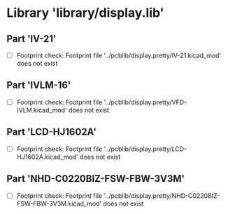 # Library 'library/display.lib'

## Part 'IV-21'
- [ ] Footprint check: Footprint file '../pcblib/display.pretty/IV-21.kicad_mod' does not exist

## Part 'IVLM-16'
- [ ] Footprint check: Footprint file '../pcblib/display.pretty/VFD-IVLM.kicad_mod' does not exist

## Part 'LCD-HJ1602A'
- [ ] Footprint check: Footprint file '../pcblib/display.pretty/LCD-HJ1602A.kicad_mod' does not exist

## Part 'NHD-C0220BIZ-FSW-FBW-3V3M'
- [ ] Footprint check: Footprint file '../pcblib/display.pretty/NHD-C0220BIZ-FSW-FBW-3V3M.kicad_mod' does not exist

